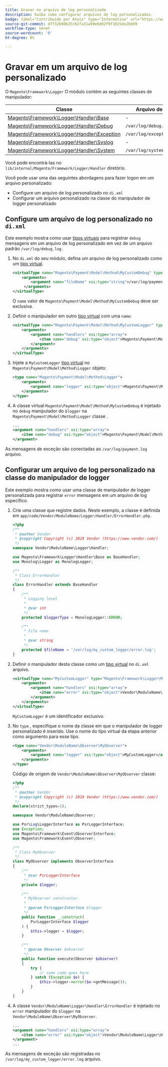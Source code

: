 ```yaml
---
title: Gravar no arquivo de log personalizado
description: Saiba como configurar arquivos de log personalizados.
badge: label="Contribuído por Atwix" type="Informative" url="https://www.atwix.com/" tooltip="Atwix"
source-git-commit: d7f32690b25c61fa31a99e6d02f9f1025de2bb99
workflow-type: tm+mt
source-wordcount: '0'
ht-degree: 0%

---
```



# Gravar em um arquivo de log personalizado

O `Magento\Framework\Logger` O módulo contém as seguintes classes de manipulador:

| Classe | Arquivo de log |
| ----- | -------- |
| [Magento\Framework\Logger\Handler\Base][base] | - |
| [Magento\Framework\Logger\Handler\Debug][debug] | `/var/log/debug.log` |
| [Magento\Framework\Logger\Handler\Exception][exception] | `/var/log/exception.log` |
| [Magento\Framework\Logger\Handler\Syslog][syslog] | - |
| [Magento\Framework\Logger\Handler\System][system] | `/var/log/system.log` |

Você pode encontrá-las no `lib/internal/Magento/Framework/Logger/Handler` diretório.

Você pode usar uma das seguintes abordagens para fazer logon em um arquivo personalizado:

- Configure um arquivo de log personalizado no `di.xml`
- Configurar um arquivo personalizado na classe do manipulador de logger personalizado

## Configure um arquivo de log personalizado no `di.xml`

Este exemplo mostra como usar [tipos virtuais](https://developer.adobe.com/commerce/php/development/build/dependency-injection-file/#virtual-types) para registrar `debug` mensagens em um arquivo de log personalizado em vez de um arquivo padrão `/var/log/debug.log`.

1. No `di.xml` do seu módulo, defina um arquivo de log personalizado como um [tipo virtual](https://developer.adobe.com/commerce/php/development/build/dependency-injection-file/#virtual-types).

   ```xml
   <virtualType name="Magento\Payment\Model\Method\MyCustomDebug" type="Magento\Framework\Logger\Handler\Base">
       <arguments>
           <argument name="fileName" xsi:type="string">/var/log/payment.log</argument>
        </arguments>
   </virtualType>
   ```

   O `name` valor de `Magento\Payment\Model\Method\MyCustomDebug` deve ser exclusiva.

1. Definir o manipulador em outro [tipo virtual](https://developer.adobe.com/commerce/php/development/build/dependency-injection-file/#virtual-types) com uma `name`:

   ```xml
   <virtualType name="Magento\Payment\Model\Method\MyCustomLogger" type="Magento\Framework\Logger\Monolog">
       <arguments>
           <argument name="handlers" xsi:type="array">
               <item name="debug" xsi:type="object">Magento\Payment\Model\Method\MyCustomDebug</item>
           </argument>
       </arguments>
   </virtualType>
   ```

1. Injete a `MyCustomLogger` [tipo virtual](https://developer.adobe.com/commerce/php/development/build/dependency-injection-file/#virtual-types) no `Magento\Payment\Model\Method\Logger` objeto:

   ```xml
   <type name="Magento\Payment\Model\Method\Logger">
       <arguments>
           <argument name="logger" xsi:type="object">Magento\Payment\Model\Method\MyCustomLogger</argument>
       </arguments>
   </type>
   ```

1. A classe virtual `Magento\Payment\Model\Method\MyCustomDebug` é injetado no `debug` manipulador do `$logger` na `Magento\Payment\Model\Method\Logger` classe .

   ```xml
   ...
   <argument name="handlers" xsi:type="array">
       <item name="debug" xsi:type="object">Magento\Payment\Model\Method\MyCustomDebug</item>
   </argument>
   ```

As mensagens de exceção são conectadas ao `/var/log/payment.log` arquivo.

## Configurar um arquivo de log personalizado na classe do manipulador de logger

Este exemplo mostra como usar uma classe de manipulador de logger personalizada para registrar `error` mensagens em um arquivo de log específico.

1. Crie uma classe que registre dados. Neste exemplo, a classe é definida em `app/code/Vendor/ModuleName/Logger/Handler/ErrorHandler.php`.

   ```php
   <?php
   /**
    * @author Vendor
    * @copyright Copyright (c) 2019 Vendor (https://www.vendor.com/)
    */
   namespace Vendor\ModuleName\Logger\Handler;
   
   use Magento\Framework\Logger\Handler\Base as BaseHandler;
   use Monolog\Logger as MonologLogger;
   
   /**
    * Class ErrorHandler
    */
   class ErrorHandler extends BaseHandler
   {
       /**
        * Logging level
        *
        * @var int
        */
       protected $loggerType = MonologLogger::ERROR;
   
       /**
        * File name
        *
        * @var string
        */
       protected $fileName = '/var/log/my_custom_logger/error.log';
   }
   ```

1. Definir o manipulador desta classe como um [tipo virtual](https://developer.adobe.com/commerce/php/development/build/dependency-injection-file/#virtual-types) no `di.xml` arquivo.

   ```xml
   <virtualType name="MyCustomLogger" type="Magento\Framework\Logger\Monolog">
       <arguments>
           <argument name="handlers" xsi:type="array">
               <item name="error" xsi:type="object">Vendor\ModuleName\Logger\Handler\ErrorHandler</item>
           </argument>
       </arguments>
   </virtualType>
   ```

   `MyCustomLogger` é um identificador exclusivo.

1. No `type` , especifique o nome da classe em que o manipulador de logger personalizado é inserido. Use o nome do tipo virtual da etapa anterior como argumento para esse tipo.

   ```xml
   <type name="Vendor\ModuleName\Observer\MyObserver">
       <arguments>
           <argument name="logger" xsi:type="object">MyCustomLogger</argument>
       </arguments>
   </type>
   ```

   Código de origem de `Vendor\ModuleName\Observer\MyObserver` classe:

   ```php
   <?php
   /**
    * @author Vendor
    * @copyright Copyright (c) 2019 Vendor (https://www.vendor.com/)
    */
   declare(strict_types=1);
   
   namespace Vendor\ModuleName\Observer;
   
   use Psr\Log\LoggerInterface as PsrLoggerInterface;
   use Exception;
   use Magento\Framework\Event\ObserverInterface;
   use Magento\Framework\Event\Observer;
   
   /**
    * Class MyObserver
    */
   class MyObserver implements ObserverInterface
   {
       /**
        * @var PsrLoggerInterface
        */
       private $logger;
   
       /**
        * MyObserver constructor.
        *
        * @param PsrLoggerInterface $logger
        */
       public function __construct(
           PsrLoggerInterface $logger
       ) {
           $this->logger = $logger;
       }
   
       /**
        * @param Observer $observer
        */
       public function execute(Observer $observer)
       {
           try {
               // some code goes here
           } catch (Exception $e) {
               $this->logger->error($e->getMessage());
           }
       }
   }
   ```

1. A classe `Vendor\ModuleName\Logger\Handler\ErrorHandler` é injetado no `error` manipulador do `$logger` na `Vendor\ModuleName\Observer\MyObserver`.

   ```xml
   ...
   <argument name="handlers" xsi:type="array">
       <item name="error" xsi:type="object">Vendor\ModuleName\Logger\Handler\ErrorHandler</item>
   </argument>
   ...
   ```

As mensagens de exceção são registradas no `/var/log/my_custom_logger/error.log` arquivo.

<!-- link definitions -->

[base]: https://github.com/magento/magento2/blob/2.4/lib/internal/Magento/Framework/Logger/Handler/Base.php
[debug]: https://github.com/magento/magento2/blob/2.4/lib/internal/Magento/Framework/Logger/Handler/Debug.php
[exception]: https://github.com/magento/magento2/blob/2.4/lib/internal/Magento/Framework/Logger/Handler/Exception.php
[syslog]: https://github.com/magento/magento2/blob/2.4/lib/internal/Magento/Framework/Logger/Handler/Syslog.php
[system]: https://github.com/magento/magento2/blob/2.4/lib/internal/Magento/Framework/Logger/Handler/System.php
